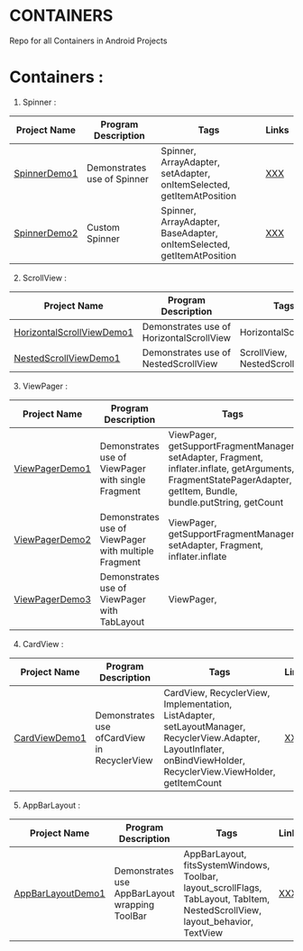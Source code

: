 # CONTAINERS
Repo for all Containers in Android Projects

# Containers :


1) Spinner : 

| Project Name | Program Description | Tags |Links|
|---|---|---|---|
| [SpinnerDemo1](Spinner/SpinnerDemo1) | Demonstrates use of Spinner| Spinner, ArrayAdapter, setAdapter, onItemSelected, getItemAtPosition| [XXX]() |
| [SpinnerDemo2](Spinner/SpinnerDemo2) | Custom Spinner| Spinner, ArrayAdapter, BaseAdapter, onItemSelected, getItemAtPosition| [XXX]() |

2) ScrollView : 

| Project Name | Program Description | Tags |Links|
|---|---|---|---|
| [HorizontalScrollViewDemo1](HorizontalScrollView/HorizontalScrollViewDemo1) | Demonstrates use of HorizontalScrollView| HorizontalScrollView | [XXX]() |
| [NestedScrollViewDemo1](NestedScrollView/HorizontalScrollViewDemo1) | Demonstrates use of NestedScrollView| ScrollView, NestedScrollView | [XXX]() |

3) ViewPager : 

| Project Name | Program Description | Tags |Links|
|---|---|---|---|
| [ViewPagerDemo1](ViewPager/ViewPagerDemo1) | Demonstrates use of ViewPager with single Fragment| ViewPager, getSupportFragmentManager, setAdapter, Fragment, inflater.inflate, getArguments, FragmentStatePagerAdapter, getItem, Bundle, bundle.putString, getCount | [XXX]() |
| [ViewPagerDemo2](ViewPager/ViewPagerDemo2) | Demonstrates use of ViewPager with multiple Fragment| ViewPager, getSupportFragmentManager, setAdapter, Fragment, inflater.inflate | [XXX]() |
| [ViewPagerDemo3](ViewPager/ViewPagerDemo3) | Demonstrates use of ViewPager with TabLayout| ViewPager,  | [XXX]() |

4) CardView : 

| Project Name | Program Description | Tags |Links|
|---|---|---|---|
| [CardViewDemo1](CardView/CardViewDemo1) | Demonstrates use ofCardView in RecyclerView | CardView, RecyclerView, Implementation, ListAdapter, setLayoutManager, RecyclerView.Adapter, LayoutInflater, onBindViewHolder, RecyclerView.ViewHolder, getItemCount | [XXX]() |

5) AppBarLayout :

| Project Name | Program Description | Tags |Links|
|---|---|---|---|
| [AppBarLayoutDemo1](AppBarLayout/AppBarLayoutDemo1) | Demonstrates use AppBarLayout wrapping ToolBar | AppBarLayout, fitsSystemWindows, Toolbar, layout_scrollFlags, TabLayout, TabItem, NestedScrollView, layout_behavior, TextView | [XXX]() |
